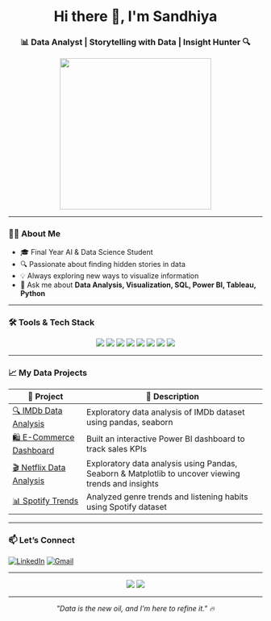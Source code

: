 <h1 align="center">Hi there 👋, I'm Sandhiya </h1>
<h3 align="center">📊 Data Analyst | Storytelling with Data | Insight Hunter 🔍</h3>

<p align="center">
  <img src="https://media.giphy.com/media/SWoSkN6DxTszqIKEqv/giphy.gif" width="300"/>
</p>

---

### 💁‍♀️ About Me

- 🎓 Final Year AI & Data Science Student  
- 🔍 Passionate about finding hidden stories in data  
- 💡 Always exploring new ways to visualize information  
- 💬 Ask me about **Data Analysis, Visualization, SQL, Power BI, Tableau, Python**

---

### 🛠️ Tools & Tech Stack

<p align="center">
  <img src="https://img.shields.io/badge/Python-FFD43B?style=for-the-badge&logo=python&logoColor=blue"/>
  <img src="https://img.shields.io/badge/Numpy-013243?style=for-the-badge&logo=numpy&logoColor=white"/>
  <img src="https://img.shields.io/badge/Pandas-150458?style=for-the-badge&logo=pandas&logoColor=white"/>
  <img src="https://img.shields.io/badge/Matplotlib-11557C?style=for-the-badge&logo=matplotlib&logoColor=white"/>
  <img src="https://img.shields.io/badge/Seaborn-0D1117?style=for-the-badge&logoColor=white"/>
  <img src="https://img.shields.io/badge/SQL-4479A1?style=for-the-badge&logo=postgresql&logoColor=white"/>
  <img src="https://img.shields.io/badge/Power BI-F2C811?style=for-the-badge&logo=powerbi&logoColor=black"/>
  <img src="https://img.shields.io/badge/Tableau-E97627?style=for-the-badge&logo=tableau&logoColor=white"/>
</p>

---

### 📈 My Data Projects

| 📁 Project | 📌 Description |
|-----------|----------------|
| [🔍 IMDb Data Analysis](https://github.com/sandhiyagovind/IMDB-Data-Analysis) | Exploratory data analysis of IMDb dataset using pandas, seaborn |
| [🛍️ E-Commerce Dashboard](https://github.com/yourusername/ecommerce-dashboard) | Built an interactive Power BI dashboard to track sales KPIs |
| [🎬 Netflix Data Analysis](https://github.com/sandhiyagovind/netflix-eda) | Exploratory data analysis using Pandas, Seaborn & Matplotlib to uncover viewing trends and insights |
| [📊 Spotify Trends](https://github.com/SandhiyaGovind/Spotify_Data_Analysis) | Analyzed genre trends and listening habits using Spotify dataset |

---

### 📫 Let’s Connect

<p>
  <a href="https://www.linkedin.com/in/sandhiya-govind-4043382b8/" target="_blank"><img alt="LinkedIn" src="https://img.shields.io/badge/LinkedIn-blue?style=for-the-badge&logo=linkedin&logoColor=white"/></a>
  <a href="mailto:sandhiyagvnd@gmail.com"><img alt="Gmail" src="https://img.shields.io/badge/Gmail-D14836?style=for-the-badge&logo=gmail&logoColor=white"/></a>
</p>

---

<p align="center">
  <img src="https://github-readme-stats.vercel.app/api?username=sandhiyagovind&show_icons=true&theme=radical" />
  <img src="https://github-readme-stats.vercel.app/api/top-langs/?username=sandhiyagovind&layout=compact&theme=radical" />
</p>

---

<p align="center">
  <i>"Data is the new oil, and I’m here to refine it." 🔥</i>
</p>

